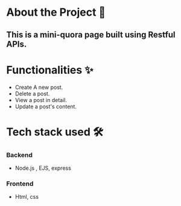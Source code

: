 # About the Project 📜
## This is a mini-quora page built using Restful APIs.

# Functionalities ✨
- Create A new post.
- Delete a post.
- View a post in detail.
- Update a post's content.

# Tech stack used 🛠️
### Backend
- Node.js , EJS, express
### Frontend 
- Html, css 


